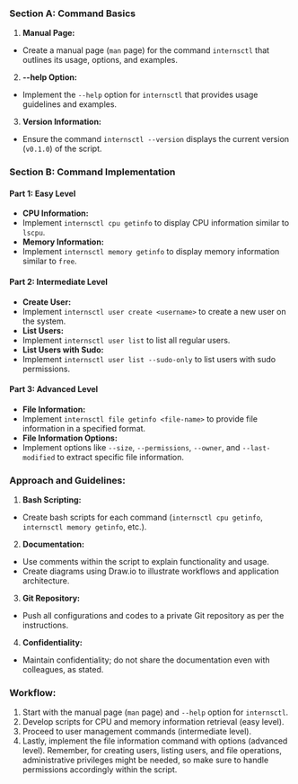 ### Section A: Command Basics
1. **Manual Page:**
 - Create a manual page (`man` page) for the command `internsctl` that outlines its usage, options, and
examples.

2. **--help Option:**
 - Implement the `--help` option for `internsctl` that provides usage guidelines and examples.
3. **Version Information:**
 - Ensure the command `internsctl --version` displays the current version (`v0.1.0`) of the script.
### Section B: Command Implementation
#### Part 1: Easy Level
- **CPU Information:**
 - Implement `internsctl cpu getinfo` to display CPU information similar to `lscpu`.
- **Memory Information:**
 - Implement `internsctl memory getinfo` to display memory information similar to `free`.
#### Part 2: Intermediate Level
- **Create User:**
 - Implement `internsctl user create <username>` to create a new user on the system.
- **List Users:**
 - Implement `internsctl user list` to list all regular users.
- **List Users with Sudo:**
 - Implement `internsctl user list --sudo-only` to list users with sudo permissions.
#### Part 3: Advanced Level
- **File Information:**
 - Implement `internsctl file getinfo <file-name>` to provide file information in a specified format.
- **File Information Options:**
 - Implement options like `--size`, `--permissions`, `--owner`, and `--last-modified` to extract specific file
information.
### Approach and Guidelines:
1. **Bash Scripting:**
 - Create bash scripts for each command (`internsctl cpu getinfo`, `internsctl memory getinfo`, etc.).

2. **Documentation:**
 - Use comments within the script to explain functionality and usage.
 - Create diagrams using Draw.io to illustrate workflows and application architecture.

3. **Git Repository:**
 - Push all configurations and codes to a private Git repository as per the instructions.

4. **Confidentiality:**
 - Maintain confidentiality; do not share the documentation even with colleagues, as stated.
### Workflow:
1. Start with the manual page (`man` page) and `--help` option for `internsctl`.
2. Develop scripts for CPU and memory information retrieval (easy level).
3. Proceed to user management commands (intermediate level).
4. Lastly, implement the file information command with options (advanced level).
Remember, for creating users, listing users, and file operations, administrative privileges might be needed, so
make sure to handle permissions accordingly within the script. 
